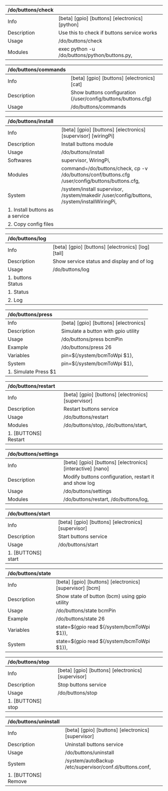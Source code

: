 | /do/buttons/check   |                                                |
|:--------------------|:-----------------------------------------------|
| Info                | [beta] [gpio] [buttons] [electronics] [python] |
| Description         | Use this to check if buttons service works     |
| Usage               | /do/buttons/check                              |
| Modules             | exec python -u /do/buttons/python/buttons.py,  |

| /do/buttons/commands   |                                                               |
|:-----------------------|:--------------------------------------------------------------|
| Info                   | [beta] [gpio] [buttons] [electronics] [cat]                   |
| Description            | Show buttons configuration (/user/config/buttons/buttons.cfg) |
| Usage                  | /do/buttons/commands                                          |

| /do/buttons/install             |                                                                                                 |
|:--------------------------------|:------------------------------------------------------------------------------------------------|
| Info                            | [beta] [gpio] [buttons] [electronics] [supervisor] [wiringPi]                                   |
| Description                     | Install buttons module                                                                          |
| Usage                           | /do/buttons/install                                                                             |
| Softwares                       | supervisor, WiringPi,                                                                           |
| Modules                         | command=/do/buttons/check, cp -v /do/buttons/conf/buttons.cfg /user/config/buttons/buttons.cfg, |
| System                          | /system/install supervisor, /system/makedir /user/config/buttons, /system/installWiringPi,      |
| 1. Install buttons as a service |                                                                                                 |
| 2. Copy config files            |                                                                                                 |

| /do/buttons/log   |                                                    |
|:------------------|:---------------------------------------------------|
| Info              | [beta] [gpio] [buttons] [electronics] [log] [tail] |
| Description       | Show service status and display and of log         |
| Usage             | /do/buttons/log                                    |
| 1. buttons Status |                                                    |
| 1. Status         |                                                    |
| 2. Log            |                                                    |

| /do/buttons/press    |                                       |
|:---------------------|:--------------------------------------|
| Info                 | [beta] [gpio] [buttons] [electronics] |
| Description          | Simulate a button with gpio utility   |
| Usage                | /do/buttons/press bcmPin              |
| Example              | /do/buttons/press 26                  |
| Variables            | pin=$(/system/bcmToWpi $1),           |
| System               | pin=$(/system/bcmToWpi $1),           |
| 1. Simulate Press $1 |                                       |

| /do/buttons/restart   |                                                    |
|:----------------------|:---------------------------------------------------|
| Info                  | [beta] [gpio] [buttons] [electronics] [supervisor] |
| Description           | Restart buttons service                            |
| Usage                 | /do/buttons/restart                                |
| Modules               | /do/buttons/stop, /do/buttons/start,               |
| 1. [BUTTONS] Restart  |                                                    |

| /do/buttons/settings   |                                                            |
|:-----------------------|:-----------------------------------------------------------|
| Info                   | [beta] [gpio] [buttons] [electronics] [interactive] [nano] |
| Description            | Modify buttons configuration, restart it and show log      |
| Usage                  | /do/buttons/settings                                       |
| Modules                | /do/buttons/restart, /do/buttons/log,                      |

| /do/buttons/start   |                                                    |
|:--------------------|:---------------------------------------------------|
| Info                | [beta] [gpio] [buttons] [electronics] [supervisor] |
| Description         | Start buttons service                              |
| Usage               | /do/buttons/start                                  |
| 1. [BUTTONS] start  |                                                    |

| /do/buttons/state   |                                                          |
|:--------------------|:---------------------------------------------------------|
| Info                | [beta] [gpio] [buttons] [electronics] [supervisor] [bcm] |
| Description         | Show state of button (bcm) using gpio utility            |
| Usage               | /do/buttons/state bcmPin                                 |
| Example             | /do/buttons/state 26                                     |
| Variables           | state=$(gpio read $(/system/bcmToWpi $1)),               |
| System              | state=$(gpio read $(/system/bcmToWpi $1)),               |

| /do/buttons/stop   |                                                    |
|:-------------------|:---------------------------------------------------|
| Info               | [beta] [gpio] [buttons] [electronics] [supervisor] |
| Description        | Stop buttons service                               |
| Usage              | /do/buttons/stop                                   |
| 1. [BUTTONS] stop  |                                                    |

| /do/buttons/uninstall   |                                                         |
|:------------------------|:--------------------------------------------------------|
| Info                    | [beta] [gpio] [buttons] [electronics] [supervisor]      |
| Description             | Uninstall buttons service                               |
| Usage                   | /do/buttons/uninstall                                   |
| System                  | /system/autoBackup /etc/supervisor/conf.d/buttons.conf, |
| 1. [BUTTONS] Remove     |                                                         |

